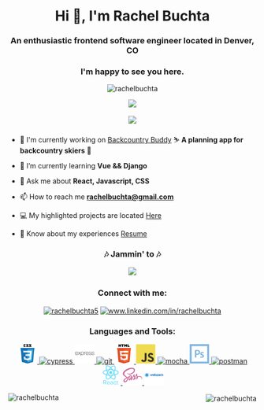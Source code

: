 <h1 align="center">Hi 👋, I'm Rachel Buchta</h1>
<h3 align="center">An enthusiastic frontend software engineer located in Denver, CO</h3>

<h3 align="center">I'm happy to see you here.</h3> <p align="center"><img src="https://komarev.com/ghpvc/?username=rachelbuchta&label=Profile%20views&color=0e75b6&style=dracula" alt="rachelbuchta" /></p>
<p align="center"><img src="https://profile-counter.glitch.me/rachelbuchta/count.svg" /></p>

<p align="center"><img src="https://github-profile-trophy.vercel.app/?username=rachelbuchta&theme=dracula&row=1" /></p>

- 🔭 I'm currently working on [Backcountry Buddy](https://github.com/Back-Country-Buddy/backcountry-buddy-UI) ⛷ **A planning app for backcountry skiers** 🎿

- 🌱 I’m currently learning **Vue && Django**

- 💬 Ask me about **React, Javascript, CSS**

- 📫 How to reach me **rachelbuchta@gmail.com**

- 💻 My highlighted projects are located [Here](https://terminal.turing.edu/alumni/752-rachel-buchta)

- 📄 Know about my experiences [Resume](https://www.icloud.com/iclouddrive/0qKDyqlrMg-vTzwVqxn4q94JQ#Rachel-Buchta)	

<h3 align="center">🎶 Jammin' to 🎶</h3>
<p align="center"> <img src="https://spotify-github-profile.vercel.app/api/view?uid=1230426726&cover_image=true&theme=novatorem"/></p>

<h3 align="center">Connect with me:</h3>
<p align="center">
<a href="https://twitter.com/rachelbuchta5" target="blank"><img align="center" src="https://cdn.jsdelivr.net/npm/simple-icons@3.0.1/icons/twitter.svg" alt="rachelbuchta5" height="30" width="40" /></a>
<a href="https://www.linkedin.com/in/rachelbuchta/" target="blank"><img align="center" src="https://cdn.jsdelivr.net/npm/simple-icons@3.0.1/icons/linkedin.svg" alt="www.linkedin.com/in/rachelbuchta" height="30" width="40" /></a>
</p>


<h3 align="center">Languages and Tools:</h3>
<p align="center"> <a href="https://www.w3schools.com/css/" target="_blank"> <img src="https://raw.githubusercontent.com/devicons/devicon/master/icons/css3/css3-original-wordmark.svg" alt="css3" width="40" height="40"/> </a> <a href="https://www.cypress.io" target="_blank"> <img src="https://raw.githubusercontent.com/simple-icons/simple-icons/6e46ec1fc23b60c8fd0d2f2ff46db82e16dbd75f/icons/cypress.svg" alt="cypress" width="40" height="40"/> </a> <a href="https://expressjs.com" target="_blank"> <img src="https://raw.githubusercontent.com/devicons/devicon/master/icons/express/express-original-wordmark.svg" alt="express" width="40" height="40"/> </a> <a href="https://git-scm.com/" target="_blank"> <img src="https://www.vectorlogo.zone/logos/git-scm/git-scm-icon.svg" alt="git" width="40" height="40"/> </a> <a href="https://www.w3.org/html/" target="_blank"> <img src="https://raw.githubusercontent.com/devicons/devicon/master/icons/html5/html5-original-wordmark.svg" alt="html5" width="40" height="40"/> </a> <a href="https://developer.mozilla.org/en-US/docs/Web/JavaScript" target="_blank"> <img src="https://raw.githubusercontent.com/devicons/devicon/master/icons/javascript/javascript-original.svg" alt="javascript" width="40" height="40"/> </a> <a href="https://mochajs.org" target="_blank"> <img src="https://www.vectorlogo.zone/logos/mochajs/mochajs-icon.svg" alt="mocha" width="40" height="40"/> </a> <a href="https://www.photoshop.com/en" target="_blank"> <img src="https://raw.githubusercontent.com/devicons/devicon/master/icons/photoshop/photoshop-line.svg" alt="photoshop" width="40" height="40"/> </a> <a href="https://postman.com" target="_blank"> <img src="https://www.vectorlogo.zone/logos/getpostman/getpostman-icon.svg" alt="postman" width="40" height="40"/> </a> <a href="https://reactjs.org/" target="_blank"> <img src="https://raw.githubusercontent.com/devicons/devicon/master/icons/react/react-original-wordmark.svg" alt="react" width="40" height="40"/> </a> <a href="https://sass-lang.com" target="_blank"> <img src="https://raw.githubusercontent.com/devicons/devicon/master/icons/sass/sass-original.svg" alt="sass" width="40" height="40"/> </a> <a href="https://webpack.js.org" target="_blank"> <img src="https://raw.githubusercontent.com/devicons/devicon/d00d0969292a6569d45b06d3f350f463a0107b0d/icons/webpack/webpack-original-wordmark.svg" alt="webpack" width="40" height="40"/> </a> </p>

<p align="left"><img align="left" src="https://github-readme-stats.vercel.app/api/top-langs?username=rachelbuchta&show_icons=true&locale=en&theme=synthwave&layout=compact" alt="rachelbuchta" /></p>
<p align="right">&nbsp;<img align="center" src="https://github-readme-stats.vercel.app/api?username=rachelbuchta&show_icons=true&locale=en&theme=synthwave&layout=compact" alt="rachelbuchta" /></p>



